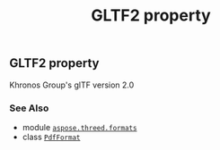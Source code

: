 ﻿---
title: GLTF2 property
second_title: Aspose.3D for Python via .NET API References
description: 
type: docs
weight: 310
url: /aspose.threed.formats/pdfformat/gltf2/
is_root: false
---

## GLTF2 property


Khronos Group's glTF version 2.0

### See Also
* module [`aspose.threed.formats`](../../)
* class [`PdfFormat`](/3d/python-net/aspose.threed.formats/pdfformat)
